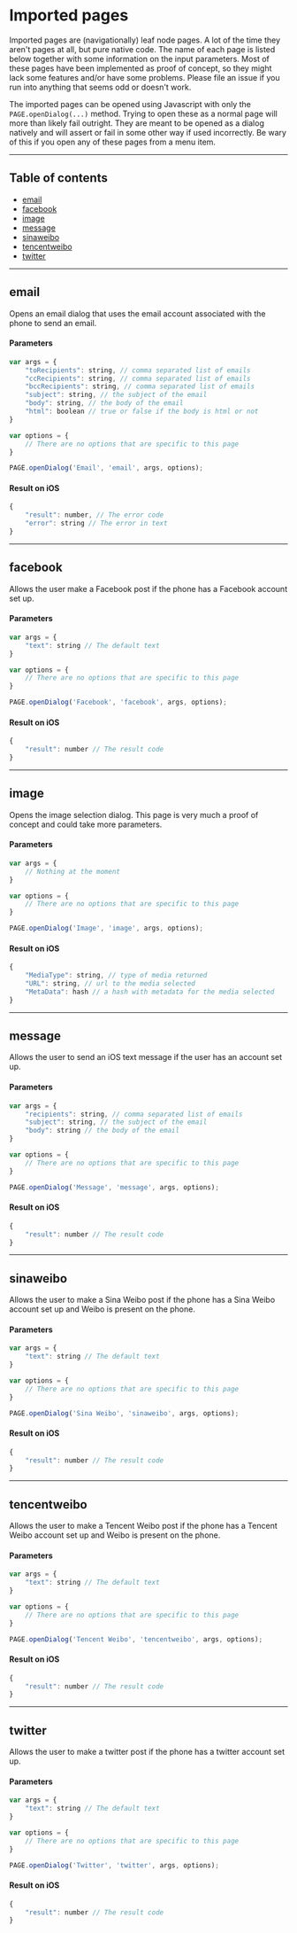 # Imported pages

Imported pages are (navigationally) leaf node pages. A lot of the time they aren't pages at all, but pure native code. The name of each page is listed below together with some information on the input parameters. Most of these pages have been implemented as proof of concept, so they might lack some features and/or have some problems. Please file an issue if you run into anything that seems odd or doesn't work.

The imported pages can be opened using Javascript with only the ```PAGE.openDialog(...)``` method. Trying to open these as a normal page will more than likely fail outright. They are meant to be opened as a dialog natively and will assert or fail in some other way if used incorrectly. Be wary of this if you open any of these pages from a menu item.

---

## Table of contents

* [email](#email)
* [facebook](#facebook)
* [image](#image)
* [message](#message)
* [sinaweibo](#sinaweibo)
* [tencentweibo](#tencentweibo)
* [twitter](#twitter)  

---

## email

Opens an email dialog that uses the email account associated with the phone to send an email.

#### Parameters

```javascript
var args = {
	"toRecipients": string, // comma separated list of emails
	"ccRecipients": string, // comma separated list of emails
	"bccRecipients": string, // comma separated list of emails
	"subject": string, // the subject of the email
	"body": string, // the body of the email
	"html": boolean // true or false if the body is html or not
}

var options = {
	// There are no options that are specific to this page
}

PAGE.openDialog('Email', 'email', args, options);
```

#### Result on iOS

```javascript
{
	"result": number, // The error code
	"error": string // The error in text
}
```

---

## facebook

Allows the user make a Facebook post if the phone has a Facebook account set up.

#### Parameters

```javascript
var args = {
	"text": string // The default text
}

var options = {
	// There are no options that are specific to this page
}

PAGE.openDialog('Facebook', 'facebook', args, options);
```

#### Result on iOS

```javascript
{
	"result": number // The result code
}
```

---

## image

Opens the image selection dialog. This page is very much a proof of concept and could take more parameters.

#### Parameters

```javascript
var args = {
	// Nothing at the moment
}

var options = {
	// There are no options that are specific to this page
}

PAGE.openDialog('Image', 'image', args, options);
```

#### Result on iOS

```javascript
{
	"MediaType": string, // type of media returned
	"URL": string, // url to the media selected
	"MetaData": hash // a hash with metadata for the media selected
}
```

---

## message

Allows the user to send an iOS text message if the user has an account set up.

#### Parameters

```javascript
var args = {
	"recipients": string, // comma separated list of emails
	"subject": string, // the subject of the email
	"body": string // the body of the email
}

var options = {
	// There are no options that are specific to this page
}

PAGE.openDialog('Message', 'message', args, options);
```

#### Result on iOS

```javascript
{
	"result": number // The result code
}
```

---

## sinaweibo

Allows the user to make a Sina Weibo post if the phone has a Sina Weibo account set up and Weibo is present on the phone.

#### Parameters

```javascript
var args = {
	"text": string // The default text
}

var options = {
	// There are no options that are specific to this page
}

PAGE.openDialog('Sina Weibo', 'sinaweibo', args, options);
```

#### Result on iOS

```javascript
{
	"result": number // The result code
}
```

---

## tencentweibo

Allows the user to make a Tencent Weibo post if the phone has a Tencent Weibo account set up and Weibo is present on the phone.

#### Parameters

```javascript
var args = {
	"text": string // The default text
}

var options = {
	// There are no options that are specific to this page
}

PAGE.openDialog('Tencent Weibo', 'tencentweibo', args, options);
```

#### Result on iOS

```javascript
{
	"result": number // The result code
}
```

---

## twitter

Allows the user to make a twitter post if the phone has a twitter account set up.

#### Parameters

```javascript
var args = {
	"text": string // The default text
}

var options = {
	// There are no options that are specific to this page
}

PAGE.openDialog('Twitter', 'twitter', args, options);
```

#### Result on iOS

```javascript
{
	"result": number // The result code
}
```
